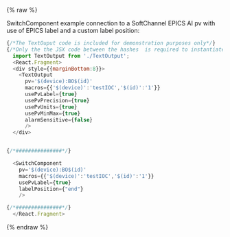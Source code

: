 {% raw %}

SwitchComponent example connection to a SoftChannel EPICS AI pv with use of EPICS label and a custom label position:

```js
{/*The TextOuput code is included for demonstration purposes only*/}  
{/*Only the the JSX code between the hashes  is required to instantiate the SwitchComponent */}  
  import TextOutput from './TextOutput';
  <React.Fragment>
  <div style={{marginBottom:8}}>
    <TextOutput
      pv='$(device):BO$(id)'
      macros={{'$(device)':'testIOC','$(id)':'1'}}
      usePvLabel={true}
      usePvPrecision={true}
      usePvUnits={true}
      usePvMinMax={true}
      alarmSensitive={false}
      />
  </div>


{/*###############*/}  

  <SwitchComponent
    pv='$(device):BO$(id)'
    macros={{'$(device)':'testIOC','$(id)':'1'}}
    usePvLabel={true}
    labelPosition={"end"}
    />

{/*###############*/}  
  </React.Fragment>
```
{% endraw %}